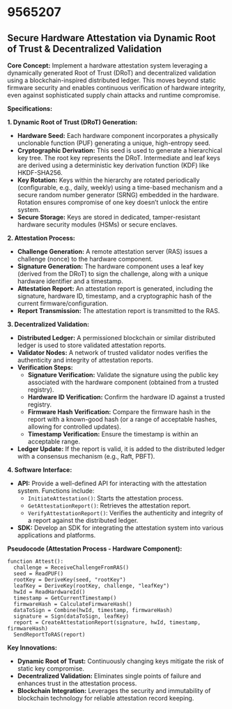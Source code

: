 # 9565207

## Secure Hardware Attestation via Dynamic Root of Trust & Decentralized Validation

**Core Concept:** Implement a hardware attestation system leveraging a dynamically generated Root of Trust (DRoT) and decentralized validation using a blockchain-inspired distributed ledger. This moves beyond static firmware security and enables continuous verification of hardware integrity, even against sophisticated supply chain attacks and runtime compromise.

**Specifications:**

**1. Dynamic Root of Trust (DRoT) Generation:**

*   **Hardware Seed:** Each hardware component incorporates a physically unclonable function (PUF) generating a unique, high-entropy seed.
*   **Cryptographic Derivation:** This seed is used to generate a hierarchical key tree. The root key represents the DRoT.  Intermediate and leaf keys are derived using a deterministic key derivation function (KDF) like HKDF-SHA256.
*   **Key Rotation:** Keys within the hierarchy are rotated periodically (configurable, e.g., daily, weekly) using a time-based mechanism and a secure random number generator (SRNG) embedded in the hardware.  Rotation ensures compromise of one key doesn’t unlock the entire system.
*   **Secure Storage:** Keys are stored in dedicated, tamper-resistant hardware security modules (HSMs) or secure enclaves.

**2. Attestation Process:**

*   **Challenge Generation:** A remote attestation server (RAS) issues a challenge (nonce) to the hardware component.
*   **Signature Generation:** The hardware component uses a leaf key (derived from the DRoT) to sign the challenge, along with a unique hardware identifier and a timestamp.
*   **Attestation Report:** An attestation report is generated, including the signature, hardware ID, timestamp, and a cryptographic hash of the current firmware/configuration.
*   **Report Transmission:** The attestation report is transmitted to the RAS.

**3. Decentralized Validation:**

*   **Distributed Ledger:** A permissioned blockchain or similar distributed ledger is used to store validated attestation reports.
*   **Validator Nodes:** A network of trusted validator nodes verifies the authenticity and integrity of attestation reports.
*   **Verification Steps:**
    *   **Signature Verification:** Validate the signature using the public key associated with the hardware component (obtained from a trusted registry).
    *   **Hardware ID Verification:** Confirm the hardware ID against a trusted registry.
    *   **Firmware Hash Verification:** Compare the firmware hash in the report with a known-good hash (or a range of acceptable hashes, allowing for controlled updates).
    *   **Timestamp Verification:** Ensure the timestamp is within an acceptable range.
*   **Ledger Update:** If the report is valid, it is added to the distributed ledger with a consensus mechanism (e.g., Raft, PBFT).

**4.  Software Interface:**

*   **API:** Provide a well-defined API for interacting with the attestation system.  Functions include:
    *   `InitiateAttestation()`:  Starts the attestation process.
    *   `GetAttestationReport()`:  Retrieves the attestation report.
    *   `VerifyAttestationReport()`:  Verifies the authenticity and integrity of a report against the distributed ledger.
*   **SDK:**  Develop an SDK for integrating the attestation system into various applications and platforms.

**Pseudocode (Attestation Process - Hardware Component):**

```
function Attest():
  challenge = ReceiveChallengeFromRAS()
  seed = ReadPUF()
  rootKey = DeriveKey(seed, "rootKey")
  leafKey = DeriveKey(rootKey, challenge, "leafKey")
  hwId = ReadHardwareId()
  timestamp = GetCurrentTimestamp()
  firmwareHash = CalculateFirmwareHash()
  dataToSign = Combine(hwId, timestamp, firmwareHash)
  signature = Sign(dataToSign, leafKey)
  report = CreateAttestationReport(signature, hwId, timestamp, firmwareHash)
  SendReportToRAS(report)
```

**Key Innovations:**

*   **Dynamic Root of Trust:**  Continuously changing keys mitigate the risk of static key compromise.
*   **Decentralized Validation:**  Eliminates single points of failure and enhances trust in the attestation process.
*   **Blockchain Integration:** Leverages the security and immutability of blockchain technology for reliable attestation record keeping.
